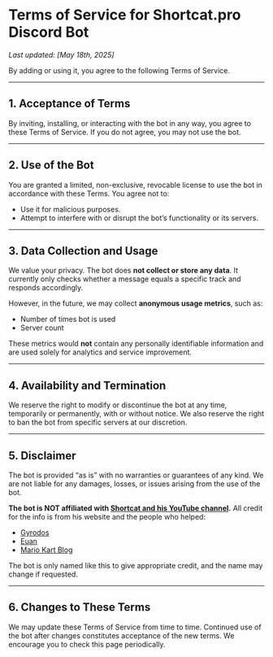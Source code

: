 # Terms of Service for Shortcat.pro Discord Bot

*Last updated: [May 18th, 2025]*

By adding or using it, you agree to the following Terms of Service.

---

## 1. Acceptance of Terms

By inviting, installing, or interacting with the bot in any way, you agree to these Terms of Service. If you do not agree, you may not use the bot.

---

## 2. Use of the Bot

You are granted a limited, non-exclusive, revocable license to use the bot in accordance with these Terms. You agree not to:

- Use it for malicious purposes.
- Attempt to interfere with or disrupt the bot’s functionality or its servers.

---

## 3. Data Collection and Usage

We value your privacy. The bot does **not collect or store any data**. It currently only checks whether a message equals a specific track and responds accordingly.

However, in the future, we may collect **anonymous usage metrics**, such as:

- Number of times bot is used
- Server count

These metrics would **not** contain any personally identifiable information and are used solely for analytics and service improvement.

---

## 4. Availability and Termination

We reserve the right to modify or discontinue the bot at any time, temporarily or permanently, with or without notice. We also reserve the right to ban the bot from specific servers at our discretion.

---

## 5. Disclaimer

The bot is provided “as is” with no warranties or guarantees of any kind. We are not liable for any damages, losses, or issues arising from the use of the bot.

**The bot is NOT affiliated with [Shortcat and his YouTube channel](https://www.youtube.com/@Shortcat321).** All credit for the info is from his website and the people who helped:
- [Gyrodos](https://www.youtube.com/@gyrodos8dx)
- [Euan](https://x.com/yb_euan_mk8)
- [Mario Kart Blog](https://japan-mk.blog.jp/mk8dx.info-4)

The bot is only named like this to give appropriate credit, and the name may change if requested.

---

## 6. Changes to These Terms

We may update these Terms of Service from time to time. Continued use of the bot after changes constitutes acceptance of the new terms. We encourage you to check this page periodically.
